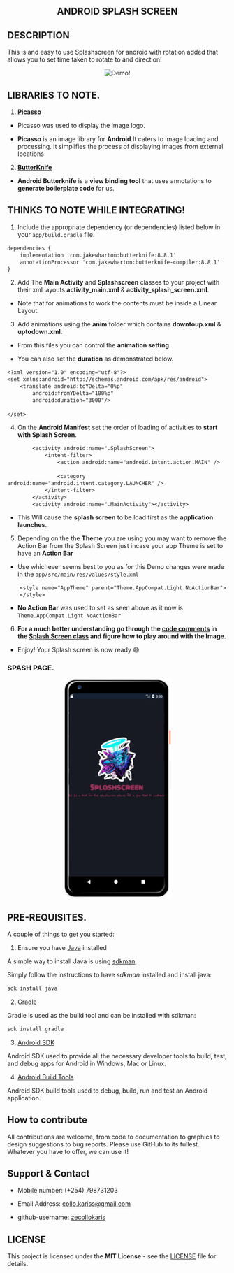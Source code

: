 ## <p align="center">ANDROID SPLASH SCREEN<p>

## DESCRIPTION

This is and easy to use Splashscreen for android with rotation added that allows you to set time taken to rotate to and direction!

<p align="center">
<img width="250" src="https://user-images.githubusercontent.com/36197725/53446706-a308b000-3a24-11e9-8df5-874d7c96e150.gif" alt="Demo!" />
<p>


## LIBRARIES TO NOTE.

1. **[Picasso](https://github.com/square/okhttp)**

- Picasso was used to display the image logo.

- **Picasso** is an image library for **Android**.It caters to image loading and processing. It simplifies the process of displaying images from external locations


2. **[ButterKnife](http://jakewharton.github.io/butterknife/)**

- **Android Butterknife** is a **view binding tool** that uses annotations to **generate boilerplate code** for us.

## THINKS TO NOTE WHILE INTEGRATING!

1. Include the appropriate dependency (or dependencies) listed below in your `app/build.gradle` file.

```
dependencies {
    implementation 'com.jakewharton:butterknife:8.8.1'
    annotationProcessor 'com.jakewharton:butterknife-compiler:8.8.1'
}
```

2. Add The **Main Activity** and **Splashscreen** classes to your project with their xml layouts **activity_main.xml** & **activity_splash_screen.xml**.

- Note that for animations to work the contents must be inside a Linear Layout.

3. Add animations using the **anim** folder which contains **downtoup.xml** & **uptodown.xml**.

- From this files you can control the **animation setting**.

- You can also set the **duration** as demonstrated below.

```
<?xml version="1.0" encoding="utf-8"?>
<set xmlns:android="http://schemas.android.com/apk/res/android">
    <translate android:toYDelta="0%p"
        android:fromYDelta="100%p"
        android:duration="3000"/>

</set>
```
4. On the **Android Manifest** set the order of loading of activities to **start with Splash Screen**.

```
        <activity android:name=".SplashScreen">
            <intent-filter>
                <action android:name="android.intent.action.MAIN" />

                <category android:name="android.intent.category.LAUNCHER" />
            </intent-filter>
        </activity>
        <activity android:name=".MainActivity"></activity>
```

- This Will cause the **splash screen** to be load first as the **application launches**. 

5. Depending on the the **Theme** you are using you may want to remove the Action Bar from the Splash Screen just incase your app Theme is set to have an **Action Bar**

- Use whichever seems best to you as for this Demo changes were made in the `app/src/main/res/values/style.xml`

```
    <style name="AppTheme" parent="Theme.AppCompat.Light.NoActionBar">
    </style>
```

- **No Action Bar** was used to set as seen above as it now is `Theme.AppCompat.Light.NoActionBar`

6. **For a much better understanding go through the [code comments](https://github.com/zecollokaris/Animated-Android-Splash-Screen/blob/master/app/src/main/java/com/splashscreen/splashscreen/SplashScreen.java) in the [Splash Screen class](https://github.com/zecollokaris/Animated-Android-Splash-Screen/blob/master/app/src/main/java/com/splashscreen/splashscreen/SplashScreen.java) and figure how to play around with the Image.**

- Enjoy! Your Splash screen is now ready :smile:

### SPASH PAGE.

<p align="center">
<img align="centre" width="250" src="Spec.md/Disp1.png" alt="Splash page" />
<p>

## PRE-REQUISITES.

A couple of things to get you started:

1. Ensure you have [Java](https://java.com/en/download/) installed

A simple way to install Java is using [sdkman](https://sdkman.io/).

Simply follow the instructions to have _sdkman_ installed and install java:

```bash
sdk install java
```

2. [Gradle](https://gradle.org/)

Gradle is used as the build tool and can be installed with sdkman:

```bash
sdk install gradle
```

3. [Android SDK](https://developer.android.com/studio/)

Android SDK used to provide all the necessary developer tools to build, test, and debug apps for Android in Windows, Mac or Linux.

4. [Android Build Tools](https://developer.android.com/studio/releases/build-tools)

Android SDK build tools used to debug, build, run and test an Android application.


## How to contribute

All contributions are welcome, from code to documentation to graphics to design suggestions to bug reports. Please use GitHub to its fullest. Whatever you have to offer, we can use it!


## Support & Contact

- Mobile number: (+254) 798731203

- Email Address: collo.kariss@gmail.com

- github-username: [zecollokaris](https://github.com/zecollokaris)

## LICENSE

This project is licensed under the **MIT License** - see the [LICENSE](LICENSE) file for details.